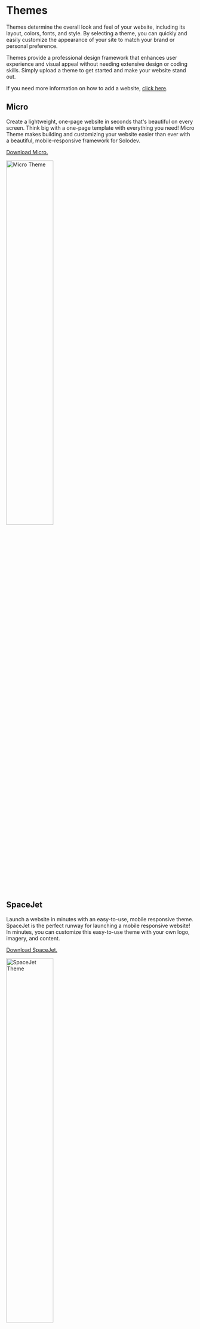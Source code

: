 # Themes

Themes determine the overall look and feel of your website, including its layout, colors, fonts, and style. By selecting a theme, you can quickly and easily customize the appearance of your site to match your brand or personal preference. 

Themes provide a professional design framework that enhances user experience and visual appeal without needing extensive design or coding skills. Simply upload a theme to get started and make your website stand out.

If you need more information on how to add a website, [click here](/tutorials/cms/add-website/).

## Micro

Create a lightweight, one-page website in seconds that's beautiful on every screen. Think big with a one-page template with everything you need! Micro Theme makes building and customizing your website easier than ever with a beautiful, mobile-responsive framework for Solodev.

<a href="https://github.com/solodev/marketplace/blob/master/depot/themes/micro.zip" target="_blank">Download Micro.</a>

<p><img src="../../images/themes/micro-theme.jpg" alt="Micro Theme" style="width: 50%;"></p>

<p></p>

## SpaceJet

Launch a website in minutes with an easy-to-use, mobile responsive theme. SpaceJet is the perfect runway for launching a mobile responsive website! In minutes, you can customize this easy-to-use theme with your own logo, imagery, and content.

<a href="https://github.com/solodev/marketplace/raw/master/depot/themes/spacejet.zip" target="_blank">Download SpaceJet.</a>

<p><img src="../../images/themes/spacejet-theme.jpg" alt="SpaceJet Theme" style="width: 50%;"></p>